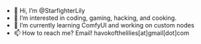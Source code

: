 - 👋 Hi, I’m @StarfighterLily
- 👀 I’m interested in coding, gaming, hacking, and cooking.
- 🌱 I’m currently learning ComfyUI and working on custom nodes
- 📫 How to reach me? Email! havokofthelilies[at]gmail[dot]com

<!---
StarfighterLily/StarfighterLily is a ✨ special ✨ repository because its `README.md` (this file) appears on your GitHub profile.
You can click the Preview link to take a look at your changes.
--->
